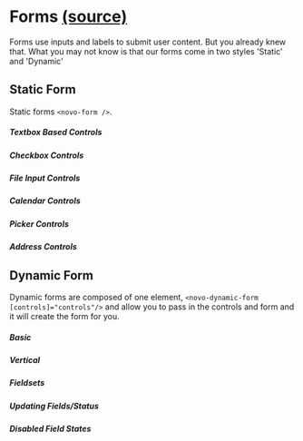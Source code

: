 Forms [(source)](https://github.com/bullhorn/novo-elements/tree/master/projects/novo-examples/src/elements/form)
=========================================================================================

Forms use inputs and labels to submit user content. But you already knew that. What you may not know is that our forms come in two styles 'Static' and 'Dynamic'

Static Form
-----------

Static forms `<novo-form />`.

##### Textbox Based Controls

<code-example example="text-based-controls"></code-example>

##### Checkbox Controls

<code-example example="check-box-controls"></code-example>

##### File Input Controls

<code-example example="file-input-controls"></code-example>

##### Calendar Controls

<code-example example="calendar-input-controls"></code-example>

##### Picker Controls

<code-example example="picker-controls"></code-example>

##### Address Controls

<code-example example="address-control"></code-example>

Dynamic Form
------------

Dynamic forms are composed of one element, `<novo-dynamic-form [controls]="controls"/>` and allow you to pass in the controls and form and it will create the form for you.

##### Basic

<code-example example="dynamic-form"></code-example>

##### Vertical

<code-example example="vertical-dynamic-form"></code-example>

##### Fieldsets

<code-example example="dynamic-form-field-sets"></code-example>

##### Updating Fields/Status

<code-example example="updating-form"></code-example>


##### Disabled Field States

<code-example example="disabled-form"></code-example>
